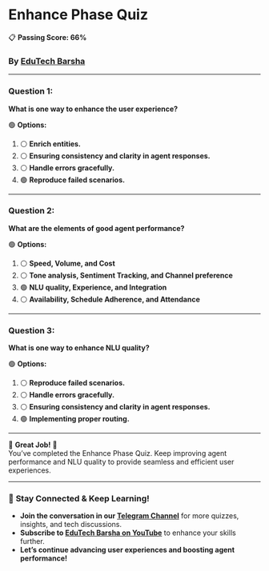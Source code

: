 # **Enhance Phase Quiz**
📋 **Passing Score: 66%**

### By [EduTech Barsha](https://www.youtube.com/@edutechbarsha)

---

### **Question 1:**  
**What is one way to enhance the user experience?**  

🟢 **Options:**  
1. ⚪ **Enrich entities.**  
2. ⚪ **Ensuring consistency and clarity in agent responses.**  
3. ⚪ **Handle errors gracefully.**  
4. 🟢 **Reproduce failed scenarios.**  

---

### **Question 2:**  
**What are the elements of good agent performance?**  

🟢 **Options:**  
1. ⚪ **Speed, Volume, and Cost**  
2. ⚪ **Tone analysis, Sentiment Tracking, and Channel preference**  
3. 🟢 **NLU quality, Experience, and Integration**  
4. ⚪ **Availability, Schedule Adherence, and Attendance**  

---

### **Question 3:**  
**What is one way to enhance NLU quality?**  

🟢 **Options:**  
1. ⚪ **Reproduce failed scenarios.**  
2. ⚪ **Handle errors gracefully.**  
3. ⚪ **Ensuring consistency and clarity in agent responses.**  
4. 🟢 **Implementing proper routing.**  

---

🎉 **Great Job!** 🎉  
You’ve completed the Enhance Phase Quiz. Keep improving agent performance and NLU quality to provide seamless and efficient user experiences.

---

### 🚀 **Stay Connected & Keep Learning!**  
- **Join the conversation in our [Telegram Channel](https://t.me/edutechbarsha)** for more quizzes, insights, and tech discussions.  
- **Subscribe to [EduTech Barsha on YouTube](https://www.youtube.com/@edutechbarsha)** to enhance your skills further.  
- **Let’s continue advancing user experiences and boosting agent performance!**  
